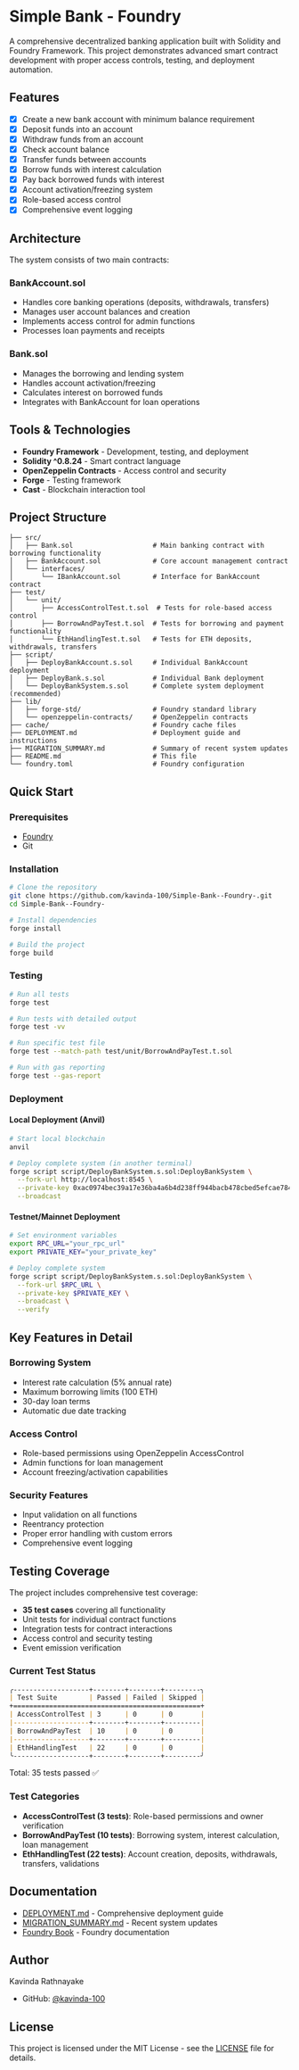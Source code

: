 # Simple Bank - Foundry

A comprehensive decentralized banking application built with Solidity and Foundry Framework. This project demonstrates advanced smart contract development with proper access controls, testing, and deployment automation.

## Features

- [x] Create a new bank account with minimum balance requirement
- [x] Deposit funds into an account
- [x] Withdraw funds from an account
- [x] Check account balance
- [x] Transfer funds between accounts
- [x] Borrow funds with interest calculation
- [x] Pay back borrowed funds with interest
- [x] Account activation/freezing system
- [x] Role-based access control
- [x] Comprehensive event logging

## Architecture

The system consists of two main contracts:

### BankAccount.sol

- Handles core banking operations (deposits, withdrawals, transfers)
- Manages user account balances and creation
- Implements access control for admin functions
- Processes loan payments and receipts

### Bank.sol

- Manages the borrowing and lending system
- Handles account activation/freezing
- Calculates interest on borrowed funds
- Integrates with BankAccount for loan operations

## Tools & Technologies

- **Foundry Framework** - Development, testing, and deployment
- **Solidity ^0.8.24** - Smart contract language
- **OpenZeppelin Contracts** - Access control and security
- **Forge** - Testing framework
- **Cast** - Blockchain interaction tool

## Project Structure

```
├── src/
│   ├── Bank.sol                    # Main banking contract with borrowing functionality
│   ├── BankAccount.sol             # Core account management contract
│   └── interfaces/
│       └── IBankAccount.sol        # Interface for BankAccount contract
├── test/
│   └── unit/
│       ├── AccessControlTest.t.sol  # Tests for role-based access control
│       ├── BorrowAndPayTest.t.sol  # Tests for borrowing and payment functionality
│       └── EthHandlingTest.t.sol   # Tests for ETH deposits, withdrawals, transfers
├── script/
│   ├── DeployBankAccount.s.sol     # Individual BankAccount deployment
│   ├── DeployBank.s.sol            # Individual Bank deployment
│   └── DeployBankSystem.s.sol      # Complete system deployment (recommended)
├── lib/
│   ├── forge-std/                  # Foundry standard library
│   └── openzeppelin-contracts/     # OpenZeppelin contracts
├── cache/                          # Foundry cache files
├── DEPLOYMENT.md                   # Deployment guide and instructions
├── MIGRATION_SUMMARY.md            # Summary of recent system updates
├── README.md                       # This file
└── foundry.toml                    # Foundry configuration
```

## Quick Start

### Prerequisites

- [Foundry](https://book.getfoundry.sh/getting-started/installation)
- Git

### Installation

```bash
# Clone the repository
git clone https://github.com/kavinda-100/Simple-Bank--Foundry-.git
cd Simple-Bank--Foundry-

# Install dependencies
forge install

# Build the project
forge build
```

### Testing

```bash
# Run all tests
forge test

# Run tests with detailed output
forge test -vv

# Run specific test file
forge test --match-path test/unit/BorrowAndPayTest.t.sol

# Run with gas reporting
forge test --gas-report
```

### Deployment

#### Local Deployment (Anvil)

```bash
# Start local blockchain
anvil

# Deploy complete system (in another terminal)
forge script script/DeployBankSystem.s.sol:DeployBankSystem \
  --fork-url http://localhost:8545 \
  --private-key 0xac0974bec39a17e36ba4a6b4d238ff944bacb478cbed5efcae784d7bf4f2ff80 \
  --broadcast
```

#### Testnet/Mainnet Deployment

```bash
# Set environment variables
export RPC_URL="your_rpc_url"
export PRIVATE_KEY="your_private_key"

# Deploy complete system
forge script script/DeployBankSystem.s.sol:DeployBankSystem \
  --fork-url $RPC_URL \
  --private-key $PRIVATE_KEY \
  --broadcast \
  --verify
```

## Key Features in Detail

### Borrowing System

- Interest rate calculation (5% annual rate)
- Maximum borrowing limits (100 ETH)
- 30-day loan terms
- Automatic due date tracking

### Access Control

- Role-based permissions using OpenZeppelin AccessControl
- Admin functions for loan management
- Account freezing/activation capabilities

### Security Features

- Input validation on all functions
- Reentrancy protection
- Proper error handling with custom errors
- Comprehensive event logging

## Testing Coverage

The project includes comprehensive test coverage:

- **35 test cases** covering all functionality
- Unit tests for individual contract functions
- Integration tests for contract interactions
- Access control and security testing
- Event emission verification

### Current Test Status

```md
╭-------------------+--------+--------+---------╮
| Test Suite        | Passed | Failed | Skipped |
+===============================================+
| AccessControlTest | 3      | 0      | 0       |
|-------------------+--------+--------+---------|
| BorrowAndPayTest  | 10     | 0      | 0       |
|-------------------+--------+--------+---------|
| EthHandlingTest   | 22     | 0      | 0       |
╰-------------------+--------+--------+---------╯
```

Total: 35 tests passed ✅

### Test Categories

- **AccessControlTest (3 tests)**: Role-based permissions and owner verification
- **BorrowAndPayTest (10 tests)**: Borrowing system, interest calculation, loan management
- **EthHandlingTest (22 tests)**: Account creation, deposits, withdrawals, transfers, validations

## Documentation

- [DEPLOYMENT.md](DEPLOYMENT.md) - Comprehensive deployment guide
- [MIGRATION_SUMMARY.md](MIGRATION_SUMMARY.md) - Recent system updates
- [Foundry Book](https://book.getfoundry.sh/) - Foundry documentation

## Author

Kavinda Rathnayake

- GitHub: [@kavinda-100](https://github.com/kavinda-100)

## License

This project is licensed under the MIT License - see the [LICENSE](LICENSE) file for details.
